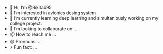 - 👋 Hi, I’m @Rikitab95
- 👀 I’m interested in avionics desing system
- 🌱 I’m currently learning deep learning and simultaniously working on my college project. 
- 💞️ I’m looking to collaborate on ...
- 📫 How to reach me ...
- 😄 Pronouns: ...
- ⚡ Fun fact: ...

<!---
Rikitab95/Rikitab95 is a ✨ special ✨ repository because its `README.md` (this file) appears on your GitHub profile.
You can click the Preview link to take a look at your changes.
--->
